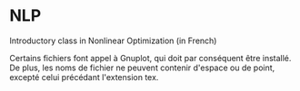 # NLP
Introductory class in Nonlinear Optimization (in French)

Certains fichiers font appel à Gnuplot, qui doit par conséquent être installé. De plus, les noms de fichier ne peuvent contenir d'espace ou de point, excepté celui précédant l'extension tex.
